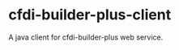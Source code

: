 cfdi-builder-plus-client
========================

A java client for cfdi-builder-plus web service.



